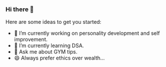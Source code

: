### Hi there 👋

<!--
**prateek1833/prateek1833** is a ✨ _special_ ✨ repository because its `README.md` (this file) appears on your GitHub profile.
-->
Here are some ideas to get you started:

- 🔭 I’m currently working on personality development and self improvement.
- 🌱 I’m currently learning DSA.
- 💬 Ask me about GYM tips.
- 😄 Always prefer ethics over wealth...

